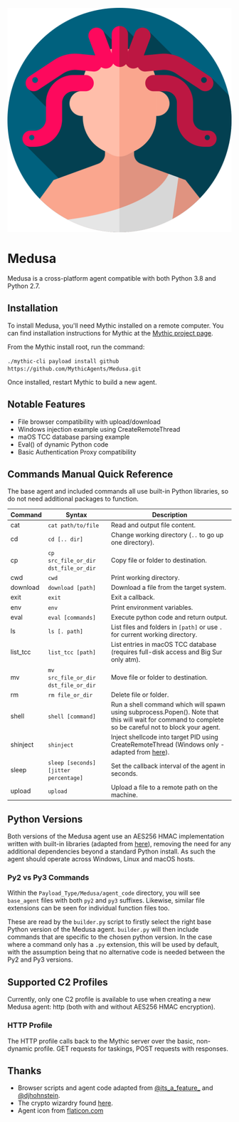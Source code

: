 ![Medusa](agent_icons/medusa.svg)

# Medusa

Medusa is a cross-platform agent compatible with both Python 3.8 and Python 2.7.

## Installation
To install Medusa, you'll need Mythic installed on a remote computer. You can find installation instructions for Mythic at the [Mythic project page](https://github.com/its-a-feature/Mythic/).

From the Mythic install root, run the command:

`./mythic-cli payload install github https://github.com/MythicAgents/Medusa.git`

Once installed, restart Mythic to build a new agent.

## Notable Features
- File browser compatibility with upload/download
- Windows injection example using CreateRemoteThread
- maOS TCC database parsing example
- Eval() of dynamic Python code
- Basic Authentication Proxy compatibility

## Commands Manual Quick Reference

The base agent and included commands all use built-in Python libraries, so do not need additional packages to function.

Command | Syntax | Description
------- | ------ | -----------
cat | `cat path/to/file` | Read and output file content.
cd | `cd [.. dir]` | Change working directory (`..` to go up one directory).
cp | `cp src_file_or_dir dst_file_or_dir` | Copy file or folder to destination.
cwd | `cwd` | Print working directory.
download | `download [path]` | Download a file from the target system.
exit | `exit` | Exit a callback.
env | `env` | Print environment variables.
eval | `eval [commands]` | Execute python code and return output.
ls | `ls [. path]` | List files and folders in `[path]` or use `.` for current working directory.
list_tcc | `list_tcc [path]` | List entries in macOS TCC database (requires full-disk access and Big Sur only atm).
mv | `mv src_file_or_dir dst_file_or_dir` | Move file or folder to destination.
rm | `rm file_or_dir` | Delete file or folder.
shell | `shell [command]` | Run a shell command which will spawn using subprocess.Popen(). Note that this will wait for command to complete so be careful not to block your agent.
shinject | `shinject` | Inject shellcode into target PID using CreateRemoteThread (Windows only - adapted from [here](https://gist.github.com/RobinDavid/9214020)).
sleep | `sleep [seconds] [jitter percentage]` | Set the callback interval of the agent in seconds.
upload | `upload` | Upload a file to a remote path on the machine.

## Python Versions

Both versions of the Medusa agent use an AES256 HMAC implementation written with built-in libraries (adapted from [here](https://github.com/boppreh/aes)), removing the need for any additional dependencies beyond a standard Python install. As such the agent should operate across Windows, Linux and macOS hosts.

### Py2 vs Py3 Commands

Within the `Payload_Type/Medusa/agent_code` directory, you will see `base_agent` files with both `py2` and `py3` suffixes. Likewise, similar file extensions can be seen for individual function files too. 

These are read by the `builder.py` script to firstly select the right base Python version of the Medusa agent. `builder.py` will then include commands that are specific to the chosen python version. In the case where a command only has a `.py` extension, this will be used by default, with the assumption being that no alternative code is needed between the Py2 and Py3 versions.

## Supported C2 Profiles

Currently, only one C2 profile is available to use when creating a new Medusa agent: http (both with and without AES256 HMAC encryption).

### HTTP Profile

The HTTP profile calls back to the Mythic server over the basic, non-dynamic profile. GET requests for taskings, POST requests with responses.

## Thanks

- Browser scripts and agent code adapted from [@its_a_feature_](https://twitter.com/its_a_feature_) and [@djhohnstein](https://twitter.com/djhohnstein).
- The crypto wizardry found [here](https://github.com/boppreh/aes).
- Agent icon from [flaticon.com](https://www.flaticon.com)